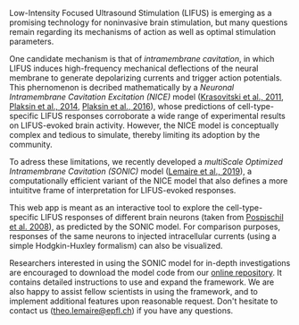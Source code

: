 Low-Intensity Focused Ultrasound Stimulation (LIFUS) is emerging as a promising technology for noninvasive brain stimulation, but many questions remain regarding its mechanisms of action as well as optimal stimulation parameters.

One candidate mechanism is that of *intramembrane cavitation*, in which LIFUS induces high-frequency mechanical deflections of the neural membrane to generate depolarizing currents and trigger action potentials. This phernomenon is decribed mathematically by a *Neuronal Intramembrane Cavitation Excitation (NICE)* model ([Krasovitski et al., 2011](https://www.pnas.org/content/108/8/3258), [Plaksin et al., 2014](https://journals.aps.org/prx/abstract/10.1103/PhysRevX.4.011004), [Plaksin et al., 2016](https://www.eneuro.org/content/3/3/ENEURO.0136-15.2016)), whose predictions of cell-type-specific LIFUS responses corroborate a wide range of experimental results on LIFUS-evoked brain activity. However, the NICE model is conceptually complex and  tedious to simulate, thereby limiting its adoption by the community. 

To adress these limitations, we recently developed a *multiScale Optimized Intramembrane Cavitation (SONIC)* model ([Lemaire et al., 2019](https://iopscience.iop.org/article/10.1088/1741-2552/ab1685)), a computationally efficient variant of the NICE model that also defines a more intuititve frame of interpretation for LIFUS-evoked responses.

This web app is meant as an interactive tool to explore the cell-type-specific LIFUS responses of different brain neurons (taken from [Pospischil et al. 2008](https://link.springer.com/article/10.1007/s00422-008-0263-8)), as predicted by the SONIC model. For comparison purposes, responses of the same neurons to injected intracellular currents (using a simple Hodgkin-Huxley formalism) can also be visualized.

Researchers interested in using the SONIC model for in-depth investigations are encouraged to download the model code from our [online repository](https://c4science.ch/diffusion/4670/). It contains detailed instructions to use and expand the framework. We are also happy to assist fellow scientists in using the framework, and to implement additional features upon reasonable request. Don't hesitate to contact us ([theo.lemaire@epfl.ch](mailto:theo.lemaire@epfl.ch)) if you have any questions.